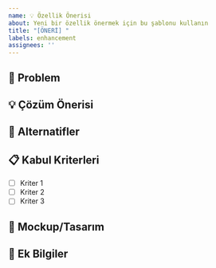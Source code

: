 ```yaml
---
name: 💡 Özellik Önerisi
about: Yeni bir özellik önermek için bu şablonu kullanın
title: "[ÖNERİ] "
labels: enhancement
assignees: ''
---
```


## 🎯 Problem
<!-- Bu özelliğe neden ihtiyaç var? Hangi problemi çözüyor? -->

## 💡 Çözüm Önerisi
<!-- Nasıl bir çözüm öneriyorsunuz? -->

## 🔄 Alternatifler
<!-- Düşündüğünüz alternatif çözümler neler? -->

## 📋 Kabul Kriterleri
<!-- Bu özelliğin tamamlanmış sayılması için gerekli kriterler neler? -->
- [ ] Kriter 1
- [ ] Kriter 2
- [ ] Kriter 3

## 📸 Mockup/Tasarım
<!-- Varsa tasarım önerilerinizi ekleyin -->

## 📝 Ek Bilgiler
<!-- Eklemek istediğiniz başka bir şey var mı? --> 